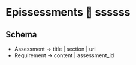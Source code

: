 # Epissessments :snake: ssssss

## Schema

* Assessment -> title | section | url
* Requirement -> content | assessment_id
